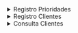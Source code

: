 <details>
  <summary>Registro Prioridades</summary>
  
  ![image](https://github.com/Stiinger/RegistroPrioridades/assets/64880156/b0da6a98-9e8d-4e8b-9b7b-dc635f8c7d25)
</details>

<details>
  <summary>Registro Clientes</summary>
  
  ![image](https://github.com/Stiinger/RegistroPrioridades/assets/64880156/97447614-3754-4d1c-9eca-9bd55eec2e22)
</details>

<details>
  <summary>Consulta Clientes</summary>
  
  ![image](https://github.com/Stiinger/RegistroPrioridades/assets/64880156/a2855142-30e3-4ab6-a45e-9dd36112531a)
</details>
